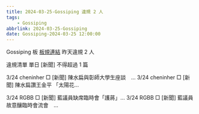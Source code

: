 ```yaml
---
title: 2024-03-25-Gossiping 違規 2 人
tags:
    - Gossiping
abbrlink: 2024-03-25-Gossiping
date: Gossiping-2024-03-25 12:00:00
---
```

Gossiping 板 [板規連結](https://www.ptt.cc/bbs/Gossiping/M.1637425085.A.07D.html)
昨天違規 2 人
<!-- more -->

違規清單
單日 [新聞] 不得超過 1 篇

3/24 cheninher □ [新聞] 陳水扁與彰師大學生座談　…
3/24 cheninher □ [新聞] 陳水扁讚王金平 「太陽花…

3/24 RGBB □ [新聞] 藍議員缺席臨時會「護蔣」…
3/24 RGBB □ [新聞] 藍議員故意釀臨時會流會　…